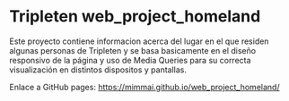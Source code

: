 # Tripleten web_project_homeland
Este proyecto contiene informacion acerca del lugar en el que residen algunas personas de Tripleten y se basa basicamente en el diseño responsivo de la página y uso de Media Queries para su correcta visualización en distintos dispositos y pantallas.

Enlace a GitHub pages: https://mimmai.github.io/web_project_homeland/
